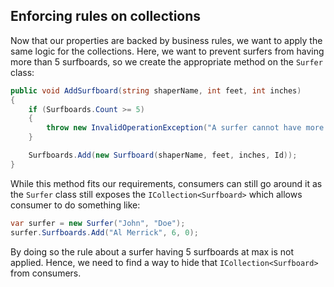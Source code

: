 ## Enforcing rules on collections

Now that our properties are backed by business rules, we want to apply the same logic for the collections.
Here, we want to prevent surfers from having more than 5 surfboards, so we create the appropriate method on the `Surfer` class:

```csharp
public void AddSurfboard(string shaperName, int feet, int inches)
{
    if (Surfboards.Count >= 5)
    {
        throw new InvalidOperationException("A surfer cannot have more than 5 surfboards.");
    }

    Surfboards.Add(new Surfboard(shaperName, feet, inches, Id));
}
```

While this method fits our requirements, consumers can still go around it as the `Surfer` class still exposes the `ICollection<Surfboard>` which allows consumer to do something like:

```csharp
var surfer = new Surfer("John", "Doe");
surfer.Surfboards.Add("Al Merrick", 6, 0);
```

By doing so the rule about a surfer having 5 surfboards at max is not applied.
Hence, we need to find a way to hide that `ICollection<Surfboard>` from consumers.